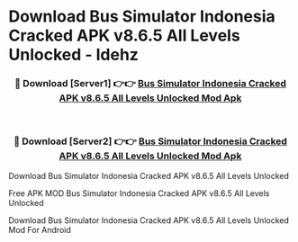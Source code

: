 # Download Bus Simulator Indonesia Cracked APK v8.6.5 All Levels Unlocked - ldehz



<div align="center">
<h3>🔴 Download [Server1] 👉👉 <a href="https://momento.my/?title=Bus_Simulator_Indonesia_Cracked_APK_v8.6.5_All_Levels_Unlocked">Bus Simulator Indonesia Cracked APK v8.6.5 All Levels Unlocked Mod Apk</a></h3><br>

<h3>🔴 Download [Server2] 👉👉 <a href="https://momento.my/?title=Bus_Simulator_Indonesia_Cracked_APK_v8.6.5_All_Levels_Unlocked">Bus Simulator Indonesia Cracked APK v8.6.5 All Levels Unlocked Mod Apk</a></h3>
</div>



Download Bus Simulator Indonesia Cracked APK v8.6.5 All Levels Unlocked 

Free APK MOD Bus Simulator Indonesia Cracked APK v8.6.5 All Levels Unlocked 

Download Bus Simulator Indonesia Cracked APK v8.6.5 All Levels Unlocked Mod For Android
